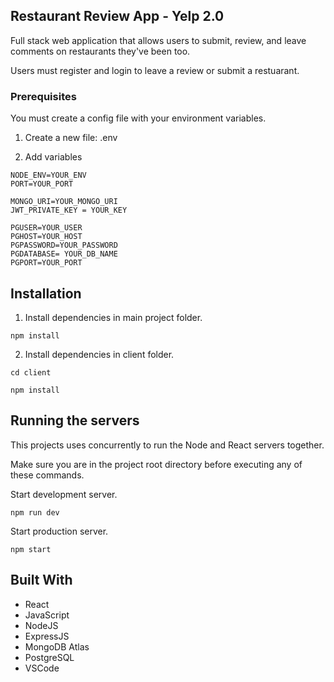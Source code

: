 ## Restaurant Review App - Yelp 2.0

Full stack web application that allows users to submit, review, and leave comments on restaurants 
they've been too.

Users must register and login to leave a review or submit a restuarant.

### Prerequisites

You must create a config file with your environment variables.

1. Create a new file: .env

2. Add variables

```
NODE_ENV=YOUR_ENV
PORT=YOUR_PORT

MONGO_URI=YOUR_MONGO_URI
JWT_PRIVATE_KEY = YOUR_KEY

PGUSER=YOUR_USER
PGHOST=YOUR_HOST
PGPASSWORD=YOUR_PASSWORD
PGDATABASE= YOUR_DB_NAME
PGPORT=YOUR_PORT

```

## Installation

1. Install dependencies in main project folder.

```
npm install
```

2. Install dependencies in client folder.

```
cd client

npm install
```

## Running the servers

This projects uses concurrently to run the Node and React servers together.

Make sure you are in the project root directory before executing any of these commands.

Start development server.

```
npm run dev
```

Start production server.

```
npm start
```

## Built With

- React
- JavaScript
- NodeJS
- ExpressJS
- MongoDB Atlas
- PostgreSQL
- VSCode